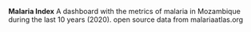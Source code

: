 **Malaria Index**
A dashboard with the metrics of malaria in Mozambique during the last 10 years (2020). 
open source data from malariaatlas.org
